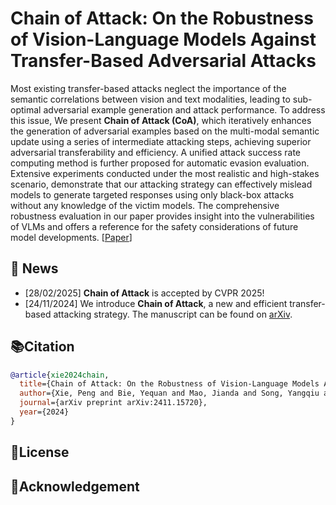 # Chain of Attack: On the Robustness of Vision-Language Models Against Transfer-Based Adversarial Attacks

Most existing transfer-based attacks neglect the importance of the semantic correlations between vision and text modalities, leading to sub-optimal adversarial example generation and attack performance. To address this issue, We present **Chain of Attack (CoA)**, which iteratively enhances the generation of adversarial examples based on the multi-modal semantic update using a series of intermediate attacking steps, achieving superior adversarial transferability and efficiency. A unified attack success rate computing method is further proposed for automatic evasion evaluation. Extensive experiments conducted under the most realistic and high-stakes scenario, demonstrate that our attacking strategy can effectively mislead models to generate targeted responses using only black-box attacks without any knowledge of the victim models. The comprehensive robustness evaluation in our paper provides insight into the vulnerabilities of VLMs and offers a reference for the safety considerations of future model developments. [[Paper](https://arxiv.org/pdf/2411.15720)]


## 🚀 News
- [28/02/2025] **Chain of Attack** is accepted by CVPR 2025!
- [24/11/2024] We introduce **Chain of Attack**, a new and efficient transfer-based attacking strategy. The manuscript can be found on [arXiv](https://arxiv.org/pdf/2411.15720).

  
## 📚Citation

```bibtex
@article{xie2024chain,
  title={Chain of Attack: On the Robustness of Vision-Language Models Against Transfer-Based Adversarial Attacks},
  author={Xie, Peng and Bie, Yequan and Mao, Jianda and Song, Yangqiu and Wang, Yang and Chen, Hao and Chen, Kani},
  journal={arXiv preprint arXiv:2411.15720},
  year={2024}
}
```

## 📄License

## 🙏Acknowledgement
